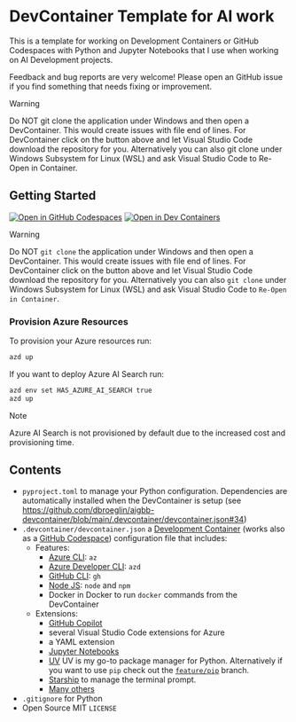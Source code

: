 # DevContainer Template for AI work

This is a template for working on Development Containers or GitHub Codespaces with Python and Jupyter Notebooks that I use when working on AI Development projects.

Feedback and bug reports are very welcome! Please open an GitHub issue if you find something that needs fixing or improvement.

Warning

Do NOT git clone the application under Windows and then open a DevContainer. This would create issues with file end of lines. For DevContainer click on the button above and let Visual Studio Code download the repository for you. Alternatively you can also git clone under Windows Subsystem for Linux (WSL) and ask Visual Studio Code to Re-Open in Container.

## Getting Started

[![Open in GitHub Codespaces](https://github.com/codespaces/badge.svg)](https://codespaces.new/dbroeglin/aigbb-devcontainer) [![Open in Dev Containers](https://img.shields.io/static/v1?style=for-the-badge&label=Dev%20Containers&message=Open&color=blue&logo=visualstudiocode)](https://vscode.dev/redirect?url=vscode://ms-vscode-remote.remote-containers/cloneInVolume?url=https://github.com/dbroeglin/aigbb-devcontainer)

> [!WARNING]
> Do NOT `git clone` the application under Windows and then open a DevContainer. 
> This would create issues with file end of lines. For DevContainer click on the button 
> above and let Visual Studio Code download the repository for you. Alternatively you 
> can also `git clone` under Windows Subsystem for Linux (WSL) and ask Visual Studio Code to
> `Re-Open in Container`.

### Provision Azure Resources

To provision your Azure resources run:
```bash
azd up
``` 

If you want to deploy Azure AI Search run:
```bash
azd env set HAS_AZURE_AI_SEARCH true
azd up
``` 

> [!NOTE]
> Azure AI Search is not provisioned by default due to the increased cost
> and provisioning time.

## Contents

  - `pyproject.toml` to manage your Python configuration. Dependencies are automatically installed when the DevContainer is setup (see https://github.com/dbroeglin/aigbb-devcontainer/blob/main/.devcontainer/devcontainer.json#34)
  - `.devcontainer/devcontainer.json` a [Development Container](https://containers.dev/) (works also as a [GitHub Codespace](https://github.com/features/codespaces)) configuration file that includes:
    - Features:
      - [Azure CLI](https://learn.microsoft.com/en-us/cli/azure/what-is-azure-cli): `az`
      - [Azure Developer CLI](https://learn.microsoft.com/en-us/azure/developer/azure-developer-cli/overview): `azd`
      - [GitHub CLI](https://cli.github.com/): `gh`
      - [Node JS](https://nodejs.org/): `node` and `npm`
      - Docker in Docker to run `docker` commands from the DevContainer
    - Extensions:
      - [GitHub Copilot](https://github.com/features/copilot)
      - several Visual Studio Code extensions for Azure
      - a YAML extension
      - [Jupyter Notebooks](https://code.visualstudio.com/docs/datascience/jupyter-notebooks)
      - [UV](https://docs.astral.sh/uv/) UV is my go-to package manager for Python. Alternatively if you want to use `pip` check out the [`feature/pip`](https://github.com/dbroeglin/aigbb-devcontainer/tree/feature/pip) branch.
      - [Starship](https://starship.rs) to manage the terminal prompt.
      - [Many others](https://github.com/dbroeglin/aigbb-devcontainer/blob/main/.devcontainer/devcontainer.json#12)
  - `.gitignore` for Python
  - Open Source MIT `LICENSE`


